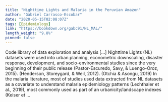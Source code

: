 ```yaml
---
title: "Nighttime Lights and Malaria in the Peruvian Amazon"
author: "Gabriel Carrasco-Escobar"
date: "2020-05-15T02:08:07Z"
tags: [Epidemiology]
link: "https://bookdown.org/gabc91/NL_MAL/"
length_weight: "9.8%"
pinned: false
---
```


Code library of data exploration and analysis [...] Nighttime Lights (NL) datasets were used into urban planning, econometric downscaling, disaster response, development, and socio-environmental studies since the very beginning of their public release (Pastor-Escuredo, Savy, & Luengo-Oroz, 2015). (Henderson, Storeygard, & Weil, 2012). (Otchia & Asongu, 2019) In the malaria literature, most of studies used data extracted from NL datasets as a covariate to understand malaria epidemiology patterns (Lechthaler et al., 2019), most commonly used as part of an urbanicity/landscape indexes (Keiser et  ...
